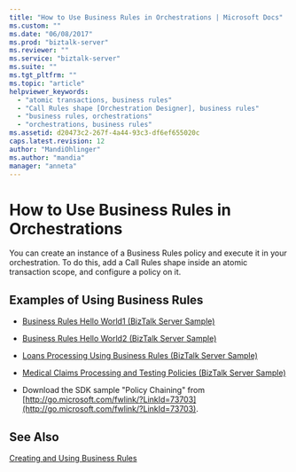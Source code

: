 ```yaml
---
title: "How to Use Business Rules in Orchestrations | Microsoft Docs"
ms.custom: ""
ms.date: "06/08/2017"
ms.prod: "biztalk-server"
ms.reviewer: ""
ms.service: "biztalk-server"
ms.suite: ""
ms.tgt_pltfrm: ""
ms.topic: "article"
helpviewer_keywords: 
  - "atomic transactions, business rules"
  - "Call Rules shape [Orchestration Designer], business rules"
  - "business rules, orchestrations"
  - "orchestrations, business rules"
ms.assetid: d20473c2-267f-4a44-93c3-df6ef655020c
caps.latest.revision: 12
author: "MandiOhlinger"
ms.author: "mandia"
manager: "anneta"
---
```

# How to Use Business Rules in Orchestrations
You can create an instance of a Business Rules policy and execute it in your orchestration. To do this, add a Call Rules shape inside an atomic transaction scope, and configure a policy on it.  
  
## Examples of Using Business Rules  
  
-   [Business Rules Hello World1 (BizTalk Server Sample)](../core/business-rules-hello-world1-biztalk-server-sample.md)  
  
-   [Business Rules Hello World2 (BizTalk Server Sample)](../core/business-rules-hello-world2-biztalk-server-sample.md)  
  
-   [Loans Processing Using Business Rules (BizTalk Server Sample)](../core/loans-processing-using-business-rules-biztalk-server-sample.md)  
  
-   [Medical Claims Processing and Testing Policies (BizTalk Server Sample)](../core/medical-claims-processing-and-testing-policies-biztalk-server-sample.md)  
  
-   Download the SDK sample "Policy Chaining" from [http://go.microsoft.com/fwlink/?LinkId=73703](http://go.microsoft.com/fwlink/?LinkId=73703).  
  
## See Also  
 [Creating and Using Business Rules](../core/creating-and-using-business-rules.md)